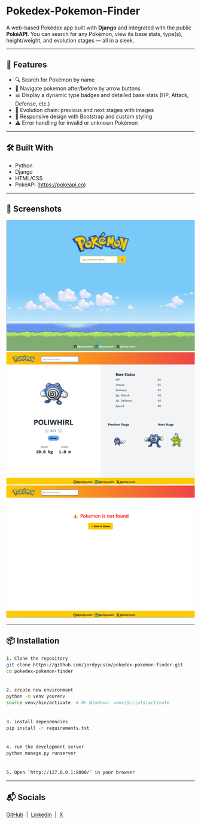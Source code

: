 # Pokedex-Pokemon-Finder
A web-based Pokédex app built with **Django** and integrated with the public **PokéAPI**. You can search for any Pokémon, view its base stats, type(s), height/weight, and evolution stages — all in a sleek.

---

## 🌟 Features

- 🔍 Search for Pokémon by name
- 🔄 Navigate pokemon after/before by arrow buttons
- 📊 Display a dynamic type badges and detailed base stats (HP, Attack, Defense, etc.)
- 🧬 Evolution chain: previous and next stages with images
- 🎨 Responsive design with Bootstrap and custom styling
- ⚠️ Error handling for invalid or unknown Pokémon

---

## 🛠️ Built With

- Python
- Django
- HTML/CSS
- PokéAPI (https://pokeapi.co)

---

## 📸 Screenshots

![Homepage](pokedex-pokemon-finder/screenshots/homepage.png)
![Resultpage](pokedex-pokemon-finder/screenshots/resultpage.png)
![Error](pokedex-pokemon-finder/screenshots/error.png)

---

## 📦 Installation

```bash
1. Clone the repository
git clone https://github.com/jordyyusim/pokedex-pokemon-finder.git
cd pokedex-pokemon-finder


2. create new environment
python -m venv yourenv
source venv/bin/activate  # On Windows: venv\Scripts\activate


3. install dependencies
pip install -r requirements.txt


4. run the development server
python manage.py runserver


5. Open `http://127.0.0.1:8000/` in your browser
```

---

## 📬 Socials
[GitHub](https://github.com/jordyyusim) &nbsp;|&nbsp;
[LinkedIn](https://linkedin.com/in/jordyyusim) &nbsp;|&nbsp;
[X](https://x.com/jordyyusim)
